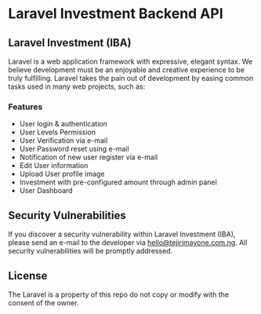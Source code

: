 # Laravel Investment Backend API

## Laravel Investment (IBA)

Laravel is a web application framework with expressive, elegant syntax. We believe development must be an enjoyable and creative experience to be truly fulfilling. Laravel takes the pain out of development by easing common tasks used in many web projects, such as:

### Features

-   User login & authentication
-   User Levels Permission
-   User Verification via e-mail
-   User Password reset using e-mail
-   Notification of new user register via e-mail
-   Edit User information
-   Upload User profile image
-   Investment with pre-configured amount through admin panel
-   User Dashboard

## Security Vulnerabilities

If you discover a security vulnerability within Laravel Investment (IBA), please send an e-mail to the developer via [hello@tejirimayone.com.ng](mailto:hello@tejirimayone.com.ng). All security vulnerabilities will be promptly addressed.

## License

The Laravel is a property of this repo do not copy or modify with the consent of the owner.
